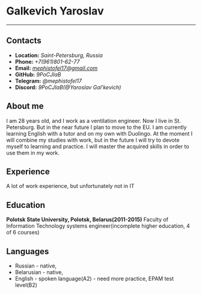 # **Galkevich Yaroslav** 
***
## **Contacts** 
* **Location:** *Saint-Petersburg, Russia*
* **Phone:** *+7(961)801-62-77*
* **Email:** *mephistofel17@gmail.com*
* **GitHub:** *9PoCJIaB*
* **Telegram:** *@mephistofel17*
* **Discord:** *9PoCJIaB(@Yaroslav Gal'kevich)*

## **About me**
I am 28 years old, and I work as a ventilation engineer. Now I live in St. Petersburg.
But in the near future I plan to move to the EU. I am currently learning English with a tutor and on my own with Duolingo.
At the moment I will combine my studies with work, but in the future I will try to devote myself to learning and practice.
I will master the acquired skills in order to use them in my work.

## **Experience**
A lot of work experience, but unfortunately not in IT

## **Education**
**Polotsk State University, Polotsk, Belarus(2011-2015)**
Faculty of Information Technology 
systems engineer(incomplete higher education, 4 of 6 courses)

## **Languages**
* Russian - native,
* Belarusian - native,
* English - spoken language(A2) - need more practice, EPAM test level(B2)
